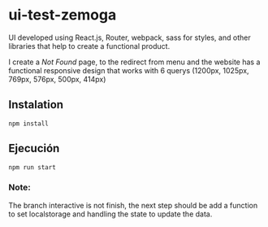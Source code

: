 # ui-test-zemoga

UI developed using React.js, Router, webpack, sass for styles, and other libraries that help to create a functional product. 

I create a *Not Found* page, to the redirect from menu and the website has a functional responsive design that works with 6 querys (1200px, 1025px, 769px, 576px, 500px, 414px)

## Instalation
~~~
npm install
~~~

## Ejecución 
~~~
npm run start
~~~

### Note:
The branch interactive is not finish, the next step should be add a function to set localstorage and handling the state to update the data. 
